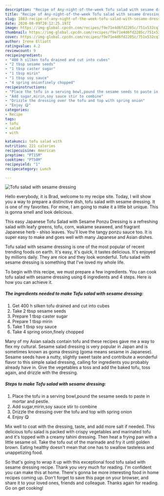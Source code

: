 ```yaml
---
description: "Recipe of Any-night-of-the-week Tofu salad with sesame dressing"
title: "Recipe of Any-night-of-the-week Tofu salad with sesame dressing"
slug: 1883-recipe-of-any-night-of-the-week-tofu-salad-with-sesame-dressing
date: 2020-08-09T20:12:25.197Z
image: https://img-global.cpcdn.com/recipes/f9e71e4d6fd2205c/751x532cq70/tofu-salad-with-sesame-dressing-recipe-main-photo.jpg
thumbnail: https://img-global.cpcdn.com/recipes/f9e71e4d6fd2205c/751x532cq70/tofu-salad-with-sesame-dressing-recipe-main-photo.jpg
cover: https://img-global.cpcdn.com/recipes/f9e71e4d6fd2205c/751x532cq70/tofu-salad-with-sesame-dressing-recipe-main-photo.jpg
author: Irene Elliott
ratingvalue: 4.2
reviewcount: 9
recipeingredient:
- "400 h silken tofu drained and cut into cubes"
- "2 tbsp sesame seeds"
- "1 tbsp caster sugar"
- "1 tbsp mirin"
- "1 tbsp soy sauce"
- "4 spring onionfinely chopped"
recipeinstructions:
- "Place the tofu in a serving bowl,pound the sesame seeds to paste in mortar and pestle."
- "Add sugar,mirin,soy sauce stir to combine"
- "Drizzle the dressing over the tofu and top with spring onion"
- "Enjoy 😋"
categories:
- Recipe
tags:
- tofu
- salad
- with

katakunci: tofu salad with 
nutrition: 221 calories
recipecuisine: American
preptime: "PT15M"
cooktime: "PT50M"
recipeyield: "1"
recipecategory: Lunch

---
```



![Tofu salad with sesame dressing](https://img-global.cpcdn.com/recipes/f9e71e4d6fd2205c/751x532cq70/tofu-salad-with-sesame-dressing-recipe-main-photo.jpg)

Hello everybody, it is Brad, welcome to my recipe site. Today, I will show you a way to prepare a distinctive dish, tofu salad with sesame dressing. It is one of my favorites. For mine, I am going to make it a little bit unique. This is gonna smell and look delicious.

This easy Japanese Tofu Salad with Sesame Ponzu Dressing is a refreshing salad with leafy greens, tofu, corn, wakame seaweed, and fragrant Japanese herb - shiso leaves. You&#39;ll love the tangy ponzu sauce too. It is super easy to make and goes well with many Japanese and Asian dishes.

Tofu salad with sesame dressing is one of the most popular of recent trending foods on earth. It's easy, it's quick, it tastes delicious. It's enjoyed by millions daily. They are nice and they look wonderful. Tofu salad with sesame dressing is something that I've loved my whole life.


To begin with this recipe, we must prepare a few ingredients. You can cook tofu salad with sesame dressing using 6 ingredients and 4 steps. Here is how you can achieve it.

<!--inarticleads1-->

##### The ingredients needed to make Tofu salad with sesame dressing:

1. Get 400 h silken tofu drained and cut into cubes
1. Take 2 tbsp sesame seeds
1. Prepare 1 tbsp caster sugar
1. Prepare 1 tbsp mirin
1. Take 1 tbsp soy sauce
1. Take 4 spring onion,finely chopped


Many of my Asian salads contain tofu and these recipes gave me a way to flex my cultural. Sesame salad dressing is very popular in Japan and is sometimes known as goma dressing (goma means sesame in Japanese). Sesame seeds have a nutty, slightly sweet taste and contribute a wonderful flavor to this simple salad dressing, calling for ingredients you probably already have in. Give the vegetables a toss and add the baked tofu, toss again, and drizzle with the dressing. 

<!--inarticleads2-->

##### Steps to make Tofu salad with sesame dressing:

1. Place the tofu in a serving bowl,pound the sesame seeds to paste in mortar and pestle.
1. Add sugar,mirin,soy sauce stir to combine
1. Drizzle the dressing over the tofu and top with spring onion
1. Enjoy 😋


Mix well to coat with the dressing, taste, and add more salt if needed. This delicious tofu salad is packed with crispy vegetables and marinated tofu and it&#39;s topped with a creamy tahini dressing. Then heat a frying pan with a little sesame oil. Take the tofu out of the marinade and fry it until golden brown. Eating healthy doesn&#39;t mean that one has to swallow tasteless and unappetizing food. 

So that's going to wrap it up with this exceptional food tofu salad with sesame dressing recipe. Thank you very much for reading. I'm confident you can make this at home. There's gonna be more interesting food in home recipes coming up. Don't forget to save this page on your browser, and share it to your loved ones, friends and colleague. Thanks again for reading. Go on get cooking!
